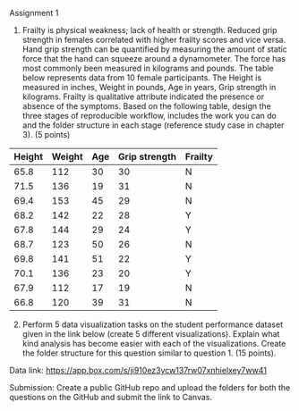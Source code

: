 Assignment 1

1)  Frailty is physical weakness; lack of health or strength. Reduced grip strength in females correlated with higher frailty scores and vice versa. Hand grip strength can be quantified by measuring the amount of static force that the hand can squeeze around a dynamometer. The force has most commonly been measured in kilograms and pounds. The table below represents data from 10 female participants. The Height is measured in inches, Weight in pounds, Age in years, Grip strength in kilograms. Frailty is qualitative attribute indicated the presence or absence of the symptoms.  Based on the following table, design the three stages of reproducible workflow, includes the work you can do and the folder structure in each stage (reference study case in chapter 3).  (5 points)

| Height | Weight | Age | Grip strength | Frailty |
|--------|--------|-----|---------------|---------|
| 65.8   | 112    | 30  | 30            | N       |
| 71.5   | 136    | 19  | 31            | N       |
| 69.4   | 153    | 45  | 29            | N       |
| 68.2   | 142    | 22  | 28            | Y       |
| 67.8   | 144    | 29  | 24            | Y       |
| 68.7   | 123    | 50  | 26            | N       |
| 69.8   | 141    | 51  | 22            | Y       |
| 70.1   | 136    | 23  | 20            | Y       |
| 67.9   | 112    | 17  | 19            | N       |
| 66.8   | 120    | 39  | 31            | N       |

2) Perform 5 data visualization tasks on the student performance dataset given in the link below (create 5 different visualizations). Explain what kind analysis has become easier with each of the visualizations. Create the folder structure for this question similar to question 1.  (15 points).

Data link:  https://app.box.com/s/ji910ez3ycw137rw07xnhielxey7ww41 

Submission:
Create a public GitHub repo and upload the folders for both the questions on the GitHub and submit the link to Canvas.
